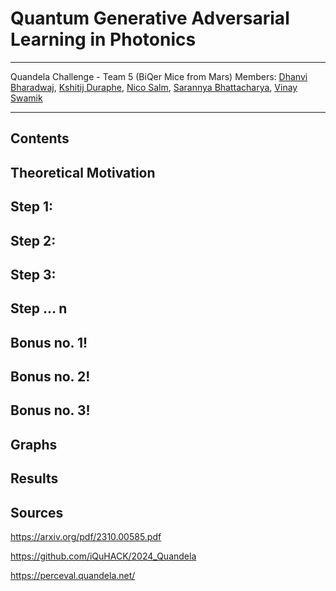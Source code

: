 # Quantum Generative Adversarial Learning in Photonics

---

Quandela Challenge - Team 5 (BiQer Mice from Mars) Members: [Dhanvi Bharadwaj](https://github.com/d-bharadwaj/), [Kshitij Duraphe](https://github.com/ksd3/), [Nico Salm](https://github.com/nicosalm/), [Sarannya Bhattacharya](https://github.com/Emperor963/), [Vinay Swamik](https://github.com/vinayswamik/)

---

## Contents

## Theoretical Motivation

## Step 1: 

## Step 2: 

## Step 3:

## Step ... n

## Bonus no. 1! 

## Bonus no. 2!

## Bonus no. 3!

## Graphs

## Results

## Sources

https://arxiv.org/pdf/2310.00585.pdf

https://github.com/iQuHACK/2024_Quandela

https://perceval.quandela.net/
